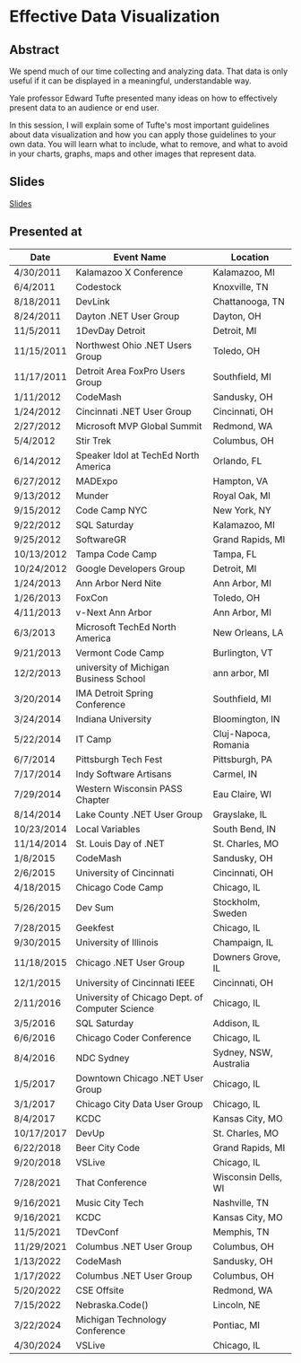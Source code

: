 # Effective Data Visualization

## Abstract

We spend much of our time collecting and analyzing data. That data is only useful if it can be displayed in a meaningful, understandable way.

Yale professor Edward Tufte presented many ideas on how to effectively present data to an audience or end user.

In this session, I will explain some of Tufte's most important guidelines about data visualization and how you can apply those guidelines to your own data. You will learn what to include, what to remove, and what to avoid in your charts, graphs, maps and other images that represent data.

## Slides

[Slides](https://1drv.ms/p/s!AsEkrMBA7Ehw1a9zIcIHbYbqXTB2zQ?e=QlqbdB)

## Presented at

| Date | Event Name                                      | Location                |
| ---------------- | ----------------------------------------------- | ----------------------- |
| 4/30/2011        | Kalamazoo X Conference                          | Kalamazoo, MI          |
| 6/4/2011         | Codestock                                       | Knoxville, TN          |
| 8/18/2011        | DevLink                                         | Chattanooga, TN        |
| 8/24/2011        | Dayton .NET User Group                          | Dayton, OH             |
| 11/5/2011        | 1DevDay Detroit                                 | Detroit, MI            |
| 11/15/2011       | Northwest Ohio .NET Users Group                 | Toledo, OH             |
| 11/17/2011       | Detroit Area FoxPro Users Group                 | Southfield, MI         |
| 1/11/2012        | CodeMash                                        | Sandusky, OH           |
| 1/24/2012        | Cincinnati .NET User Group                      | Cincinnati, OH         |
| 2/27/2012        | Microsoft MVP Global Summit                     | Redmond, WA            |
| 5/4/2012         | Stir Trek                                       | Columbus, OH           |
| 6/14/2012        | Speaker Idol at TechEd North America            | Orlando, FL            |
| 6/27/2012        | MADExpo                                         | Hampton, VA            |
| 9/13/2012        | Munder                                          | Royal Oak, MI          |
| 9/15/2012        | Code Camp NYC                                   | New York, NY           |
| 9/22/2012        | SQL Saturday                                    | Kalamazoo, MI          |
| 9/25/2012        | SoftwareGR                                      | Grand Rapids, MI       |
| 10/13/2012       | Tampa Code Camp                                 | Tampa, FL              |
| 10/24/2012       | Google Developers Group                         | Detroit, MI            |
| 1/24/2013        | Ann Arbor Nerd Nite                             | Ann Arbor, MI          |
| 1/26/2013        | FoxCon                                          | Toledo, OH             |
| 4/11/2013        | v-Next Ann Arbor                                | Ann Arbor, MI          |
| 6/3/2013         | Microsoft TechEd North America                  | New Orleans, LA        |
| 9/21/2013        | Vermont Code Camp                               | Burlington, VT         |
| 12/2/2013        | university of Michigan Business School          | ann arbor, MI          |
| 3/20/2014        | IMA Detroit Spring Conference                   | Southfield, MI         |
| 3/24/2014        | Indiana University                              | Bloomington, IN        |
| 5/22/2014        | IT Camp                                         | Cluj-Napoca, Romania   |
| 6/7/2014         | Pittsburgh Tech Fest                            | Pittsburgh, PA         |
| 7/17/2014        | Indy Software Artisans                          | Carmel, IN             |
| 7/29/2014        | Western Wisconsin PASS Chapter                  | Eau Claire, WI         |
| 8/14/2014        | Lake County .NET User Group                     | Grayslake, IL          |
| 10/23/2014       | Local Variables                                 | South Bend, IN         |
| 11/14/2014       | St. Louis Day of .NET                           | St. Charles, MO        |
| 1/8/2015         | CodeMash                                        | Sandusky, OH           |
| 2/6/2015         | University of Cincinnati                        | Cincinnati, OH         |
| 4/18/2015        | Chicago Code Camp                               | Chicago, IL            |
| 5/26/2015        | Dev Sum                                         | Stockholm, Sweden      |
| 7/28/2015        | Geekfest                                        | Chicago, IL            |
| 9/30/2015        | University of Illinois                          | Champaign, IL          |
| 11/18/2015       | Chicago .NET User Group                         | Downers Grove, IL      |
| 12/1/2015        | University of Cincinnati IEEE                   | Cincinnati, OH         |
| 2/11/2016        | University of Chicago Dept. of Computer Science | Chicago, IL            |
| 3/5/2016         | SQL Saturday                                    | Addison, IL            |
| 6/6/2016         | Chicago Coder Conference                        | Chicago, IL            |
| 8/4/2016         | NDC Sydney                                      | Sydney, NSW, Australia |
| 1/5/2017         | Downtown Chicago .NET User Group                | Chicago, IL            |
| 3/1/2017         | Chicago City Data User Group                    | Chicago, IL            |
| 8/4/2017         | KCDC                                            | Kansas City, MO        |
| 10/17/2017       | DevUp                                           | St. Charles, MO        |
| 6/22/2018        | Beer City Code                                  | Grand Rapids, MI       |
| 9/20/2018        | VSLive                                          | Chicago, IL            |
| 7/28/2021        | That Conference                                 | Wisconsin Dells, WI     |
| 9/16/2021        | Music City Tech                                 | Nashville, TN           |
| 9/16/2021        | KCDC                                            | Kansas City, MO         |
| 11/5/2021        | TDevConf                                        | Memphis, TN             |
| 11/29/2021       | Columbus .NET User Group                        | Columbus, OH            |
| 1/13/2022        | CodeMash                                        | Sandusky, OH            |
| 1/17/2022        | Columbus .NET User Group                        | Columbus, OH            |
| 5/20/2022        | CSE Offsite                                     | Redmond, WA             |
| 7/15/2022        | Nebraska.Code()                                 | Lincoln, NE             |
| 3/22/2024        | Michigan Technology Conference                  | Pontiac, MI             |
| 4/30/2024        | VSLive                                          | Chicago, IL             |